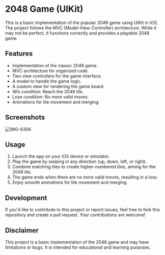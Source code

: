 # 2048 Game (UIKit)

This is a basic implementation of the popular 2048 game using UIKit in iOS. The project follows the MVC (Model-View-Controller) architecture. While it may not be perfect, it functions correctly and provides a playable 2048 game.

## Features

- Implementation of the classic 2048 game.
- MVC architecture for organized code.
- Two view controllers for the game interface.
- A model to handle the game logic.
- A custom view for rendering the game board.
- Win condition: Reach the 2048 tile.
- Lose condition: No more valid moves.
- Animations for tile movement and merging.
## Screenshots

![IMG-6306](https://github.com/hakobyaann/GameProject2048/assets/109814279/44921649-2902-4d5e-a7c2-4651094fc379)

## Usage

1. Launch the app on your iOS device or simulator.
2. Play the game by swiping in any direction (up, down, left, or right).
3. Combine matching tiles to create higher-numbered tiles, aiming for the 2048 tile.
4. The game ends when there are no more valid moves, resulting in a loss.
5. Enjoy smooth animations for tile movement and merging.
## Development

If you'd like to contribute to this project or report issues, feel free to fork this repository and create a pull request. Your contributions are welcome!

## Disclaimer

This project is a basic implementation of the 2048 game and may have limitations or bugs. It is intended for educational and learning purposes.
